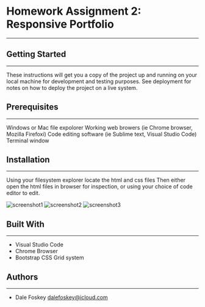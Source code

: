 # Homework Assignment 2: Responsive Portfolio
---

## Getting Started
---
These instructions will get you a copy of the project up and running on your local machine for development and testing purposes. See deployment for notes on how to deploy the project on a live system.

## Prerequisites
---
Windows or Mac file expolorer
Working web browers (ie Chrome browser, Mozilla Firefoxi)
Code editing software (ie Sublime text, Visual Studio Code)
Terminal window

## Installation
---
Using your filesystem explorer locate the html and css files
Then either open the html files in browser for inspection, or using your choice of code editor to edit.

![screenshot1](https://scontent-iad3-1.xx.fbcdn.net/v/t1.0-9/99420446_3177631532258817_7226822992859234304_n.jpg?_nc_cat=102&_nc_sid=8024bb&_nc_oc=AQncxsLMpuyPk1W3ZKSqh-OZzqBT3rYVGnfOx8jtohBIrosb-c0s44-_VM2g-M_KImE&_nc_ht=scontent-iad3-1.xx&oh=7d4cff58647d0d4c356f446cf222858e&oe=5EF31D04)
![screenshot2](https://scontent-iad3-1.xx.fbcdn.net/v/t1.0-9/100873570_3177633605591943_7399560976867000320_n.jpg?_nc_cat=109&_nc_sid=8024bb&_nc_oc=AQltNHXroass5NKfUUPb6nhraJaaOJ-I2D4Ccz1XNnfwq2grR0MvU19TyGsoSIMGgAU&_nc_ht=scontent-iad3-1.xx&oh=a32456bb2de9533994bd9f3b1b1c667d&oe=5EF339EA)
![screenshot3](https://scontent-iad3-1.xx.fbcdn.net/v/t1.0-9/100674347_3177634985591805_1395223970101329920_n.jpg?_nc_cat=100&_nc_sid=8024bb&_nc_oc=AQlMs390u1QfHtsYiLvsb3owSekWYMDSiHXE_nIO6m8cYGyehpSdOzpaI_xsqTY9iLE&_nc_ht=scontent-iad3-1.xx&oh=742299241caccfe6fa98ef0016b3f414&oe=5EF21750)





## Built With
---
- Visual Studio Code
- Chrome Browser
- Bootstrap CSS Grid system

## Authors
---
- Dale Foskey  dalefoskey@icloud.com
 
